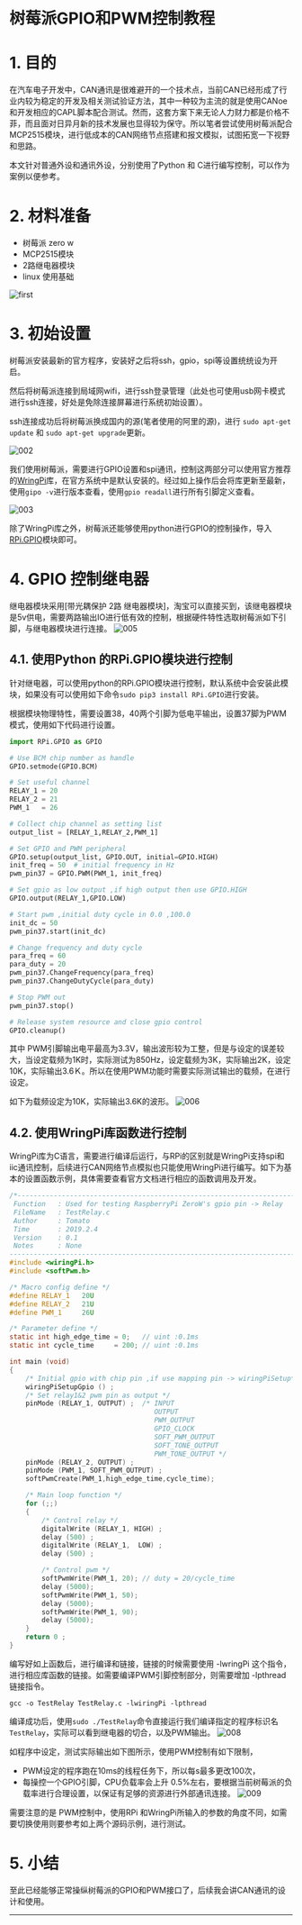树莓派GPIO和PWM控制教程
==========================


# 1. 目的

在汽车电子开发中，CAN通讯是很难避开的一个技术点，当前CAN已经形成了行业内较为稳定的开发及相关测试验证方法，其中一种较为主流的就是使用CANoe和开发相应的CAPL脚本配合测试。然而，这套方案下来无论人力财力都是价格不菲，而且面对日异月新的技术发展也显得较为保守。所以笔者尝试使用树莓派配合MCP2515模块，进行低成本的CAN网络节点搭建和报文模拟，试图拓宽一下视野和思路。

本文针对普通外设和通讯外设，分别使用了Python 和 C进行编写控制，可以作为案例以便参考。

# 2. 材料准备

- 树莓派 zero w
- MCP2515模块
- 2路继电器模块
- linux 使用基础

![first](http://qq353838430.gitee.io/blog_picture/树莓派GPIO和PWM控制教程/9880502.jpg)

# 3. 初始设置

树莓派安装最新的官方程序，安装好之后将ssh，gpio，spi等设置统统设为开启。

然后将树莓派连接到局域网wifi，进行ssh登录管理（此处也可使用usb网卡模式进行ssh连接，好处是免除连接屏幕进行系统初始设置）。

ssh连接成功后将树莓派换成国内的源(笔者使用的阿里的源)，进行 `sudo apt-get update` 和 `sudo apt-get upgrade`更新。
<!-- ![001](001.jpg) -->
<!-- ![002](002.png) -->
![002](http://qq353838430.gitee.io/blog_picture/树莓派GPIO和PWM控制教程/002.png)

我们使用树莓派，需要进行GPIO设置和spi通讯，控制这两部分可以使用官方推荐的[WringPi][WringPi]库，在官方系统中是默认安装的。经过如上操作后会将库更新至最新，使用`gipo -v`进行版本查看，使用`gpio readall`进行所有引脚定义查看。
<!-- ![003](003.png) -->
![003](http://qq353838430.gitee.io/blog_picture/树莓派GPIO和PWM控制教程/003.png)
<!-- ![004](004.png) -->

除了WringPi库之外，树莓派还能够使用python进行GPIO的控制操作，导入[RPi.GPIO][RPi.GPIO]模块即可。

# 4. GPIO 控制继电器

继电器模块采用[带光耦保护 2路 继电器模块]，淘宝可以直接买到，该继电器模块是5v供电，需要两路输出IO进行低有效的控制，根据硬件特性选取树莓派如下引脚，与继电器模块进行连接。
![005](http://qq353838430.gitee.io/blog_picture/树莓派GPIO和PWM控制教程/005.png)

## 4.1. 使用Python 的RPi.GPIO模块进行控制

针对继电器，可以使用python的RPi.GPIO模块进行控制，默认系统中会安装此模块，如果没有可以使用如下命令`sudo pip3 install RPi.GPIO`进行安装。

根据模块物理特性，需要设置38，40两个引脚为低电平输出，设置37脚为PWM模式，使用如下代码进行设置。

```python
import RPi.GPIO as GPIO

# Use BCM chip number as handle
GPIO.setmode(GPIO.BCM)

# Set useful channel
RELAY_1 = 20
RELAY_2 = 21
PWM_1   = 26

# Collect chip channel as setting list
output_list = [RELAY_1,RELAY_2,PWM_1]

# Set GPIO and PWM peripheral
GPIO.setup(output_list, GPIO.OUT, initial=GPIO.HIGH)
init_freq = 50  # initial frequency in Hz
pwm_pin37 = GPIO.PWM(PWM_1, init_freq)

# Set gpio as low output ,if high output then use GPIO.HIGH
GPIO.output(RELAY_1,GPIO.LOW)

# Start pwm ,initial duty cycle in 0.0 ,100.0
init_dc = 50  
pwm_pin37.start(init_dc)

# Change frequency and duty cycle
para_freq = 60
para_duty = 20
pwm_pin37.ChangeFrequency(para_freq)
pwm_pin37.ChangeDutyCycle(para_duty)

# Stop PWM out
pwm_pin37.stop()

# Release system resource and close gpio control
GPIO.cleanup()
```
其中 PWM引脚输出电平最高为3.3V，输出波形较为工整，但是与设定的误差较大，当设定载频为1K时，实际测试为850Hz，设定载频为3K，实际输出2K，设定10K，实际输出3.6Ｋ。所以在使用PWM功能时需要实际测试输出的载频，在进行设定。

如下为载频设定为10K，实际输出3.6K的波形。
![006](http://qq353838430.gitee.io/blog_picture/树莓派GPIO和PWM控制教程/006.png)

## 4.2. 使用WringPi库函数进行控制

WringPi库为C语言，需要进行编译后运行，与RPi的区别就是WringPi支持spi和iic通讯控制，后续进行CAN网络节点模拟也只能使用WringPi进行编写。如下为基本的设置函数示例，具体需要查看官方文档进行相应的函数调用及开发。

```c
/*-----------------------------------------------------------------------------
 Function   : Used for testing RaspberryPi ZeroW's gpio pin -> Relay 
 FileName   : TestRelay.c
 Author     : Tomato
 Time       : 2019.2.4
 Version    : 0.1
 Notes      : None
-----------------------------------------------------------------------------*/
#include <wiringPi.h>
#include <softPwm.h>

/* Macro config define */
#define RELAY_1   20U
#define RELAY_2   21U
#define PWM_1     26U

/* Parameter define */
static int high_edge_time = 0;   // uint :0.1ms
static int cycle_time     = 200; // uint :0.1ms

int main (void)
{
    /* Initial gpio with chip pin ,if use mapping pin -> wiringPiSetup*/
    wiringPiSetupGpio () ;
    /* Set relay1&2 pwm pin as output */
    pinMode (RELAY_1, OUTPUT) ;  /* INPUT
                                    OUTPUT
                                    PWM_OUTPUT
                                    GPIO_CLOCK
                                    SOFT_PWM_OUTPUT
                                    SOFT_TONE_OUTPUT
                                    PWM_TONE_OUTPUT */
    pinMode (RELAY_2, OUTPUT) ;
    pinMode (PWM_1, SOFT_PWM_OUTPUT) ;
    softPwmCreate(PWM_1,high_edge_time,cycle_time);

    /* Main loop function */
    for (;;)
    {
        /* Control relay */
        digitalWrite (RELAY_1, HIGH) ; 
        delay (500) ;
        digitalWrite (RELAY_1,  LOW) ; 
        delay (500) ;

        /* Control pwm */
        softPwmWrite(PWM_1, 20); // duty = 20/cycle_time
        delay (5000);
        softPwmWrite(PWM_1, 50);
        delay (5000);
        softPwmWrite(PWM_1, 90);
        delay (5000);
    }
    return 0 ;
}
```

编写好如上函数后，进行编译和链接，链接的时候需要使用 -lwringPi 这个指令，进行相应库函数的链接。如需要编译PWM引脚控制部分，则需要增加 -lpthread 链接指令。

`gcc -o TestRelay TestRelay.c -lwiringPi -lpthread`

编译成功后，使用`sudo ./TestRelay`命令直接运行我们编译指定的程序标识名`TestRelay`，实际可以看到继电器的切合，以及PWM输出。
![008](http://qq353838430.gitee.io/blog_picture/树莓派GPIO和PWM控制教程/008.png)

如程序中设定，测试实际输出如下图所示，使用PWM控制有如下限制，
- PWM设定的程序跑在10ms的线程任务下，所以每s最多更改100次，
- 每操控一个GPIO引脚，CPU负载率会上升 0.5%左右，要根据当前树莓派的负载率进行合理设置，以保证有足够的资源进行外部通讯连接。
![009](http://qq353838430.gitee.io/blog_picture/树莓派GPIO和PWM控制教程/009.png)

需要注意的是 PWM控制中，使用RPi 和WringPi所输入的参数的角度不同，如需要切换使用则要参考如上两个源码示例，进行测试。

# 5. 小结
至此已经能够正常操纵树莓派的GPIO和PWM接口了，后续我会讲CAN通讯的设计和使用。

----------
[WringPi]:http://wiringpi.com/
[RPi.GPIO]:https://sourceforge.net/p/raspberry-gpio-python/wiki/Home/